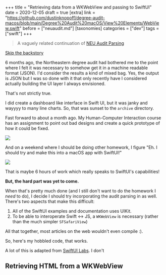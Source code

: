 +++
title = "Retrieving data from a WKWebView and passing to SwiftUI"
date = 2020-12-05
draft = true
[extra]
link = "https://github.com/dustinknopoff/degree-audit-macos/blob/main/Degree%20Audit%20macOS/View%20Elements/WebView.swift"
before = ["neuaudit.md"]
[taxonomies]
categories = ["dev"]
tags = ["swift"]
+++

> A vaguely related continuation of [NEU Audit Parsing](@/posts/neuaudit.md)

[Skip the backstory](#retrieving-html-from-a-wkwebview)

6 months ago, the Northeastern degree audit had bothered me to the point where I felt it was necessary to somehow get it in a machine readable format (JSON). I'd consider the results a kind of mixed bag. Yes, the output is JSON but I was so done with it that only recently have I considered actually building the UI layer I always envisioned. 

That's not strictly true.

I did create a dashboard like interface in Swift UI, but it was janky and wayyyy to many line charts. So, that was sunset to the `archive` directory.

Fast forward to about a month ago. My Human-Computer Interaction course has an assignment to point out bad designs and create a quick prototype of how it could be fixed.

![](https://res.cloudinary.com/dknopoff/image/upload/f_auto/v1607189153/portfolio/Audit.png)

And on a weekend where I should be doing other homework, I figure "Eh. I should try and make this into a macOS app with SwiftUI!"

![](https://res.cloudinary.com/dknopoff/image/upload/f_auto/v1607189495/portfolio/degree_audit_swiftui.png)

That is maybe 6 hours of work which really speaks to SwiftUI's capabilities!

**But, the hard part was yet to come.**

When that's pretty much done (and I still don't want to do the homework I _need_ to do), I decide I should try incorporating the audit parsing in as well. There's two aspects that make this difficult:

1. All of the SwiftUI examples and documentation uses UIKit.
2. To be able to interoperate Swift <-> JS, a `WKWebView` is necessary (rather than the much simpler `SFSafariView`)

All that together, most articles on the web wouldn't even compile :).

So, here's my hobbled code, that works.

A lot of this is adapted from [SwiftUI Labs](https://gist.github.com/swiftui-lab/a873bf413770db6fd1a525fa424ce8cd). I don't

## Retrieving HTML from a WKWebView

